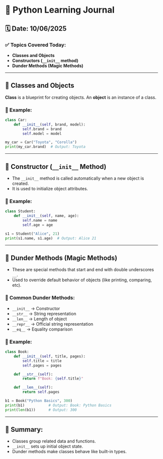 # 📘 Python Learning Journal

## 🗓️ Date: 10/06/2025

### ✅ Topics Covered Today:

* **Classes and Objects**
* **Constructors (`__init__` method)**
* **Dunder Methods (Magic Methods)**

---

## 🔹 Classes and Objects

**Class** is a blueprint for creating objects. An **object** is an instance of a class.

### 🔸 Example:

```python
class Car:
    def __init__(self, brand, model):
        self.brand = brand
        self.model = model

my_car = Car("Toyota", "Corolla")
print(my_car.brand)  # Output: Toyota
```

---

## 🔹 Constructor (`__init__` Method)

* The `__init__` method is called automatically when a new object is created.
* It is used to initialize object attributes.

### 🔸 Example:

```python
class Student:
    def __init__(self, name, age):
        self.name = name
        self.age = age

s1 = Student("Alice", 21)
print(s1.name, s1.age)  # Output: Alice 21
```

---

## 🔹 Dunder Methods (Magic Methods)

* These are special methods that start and end with double underscores `__`.
* Used to override default behavior of objects (like printing, comparing, etc).

### 🔸 Common Dunder Methods:

* `__init__` → Constructor
* `__str__` → String representation
* `__len__` → Length of object
* `__repr__` → Official string representation
* `__eq__` → Equality comparison

### 🔸 Example:

```python
class Book:
    def __init__(self, title, pages):
        self.title = title
        self.pages = pages

    def __str__(self):
        return f"Book: {self.title}"

    def __len__(self):
        return self.pages

b1 = Book("Python Basics", 300)
print(b1)           # Output: Book: Python Basics
print(len(b1))      # Output: 300
```

---

## 🧠 Summary:

* Classes group related data and functions.
* `__init__` sets up initial object state.
* Dunder methods make classes behave like built-in types.
